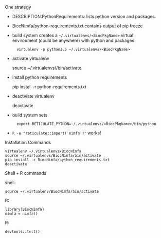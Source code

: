 One strategy

- DESCRIPTION:PythonRequirements: lists python version and packages.
- BiocNimfa/python-requirements.txt contains output of pip freeze
- build system creates a `~/.virtualenvs/<BiocPkgName>` virtual
  environment (could be anywhere) with python and packages

		virtualenv -p python3.5 ~/.virtualenvs/<BiocPkgName>

- activate virtualenv

	source ~/.virtualenvs/<BiocPkgName>/bin/activate

- install python requirements

	pip install -r python-requirements.txt

- deactviate virtualenv

	deactivate

- build system sets

		export RETICULATE_PYTHON=~/.virtualenvs/<BiocPkgName>/bin/python

- `R -e "reticulate::import('nimfa')"` works!


Installation Commands

	virtualenv ~/.virtualenvs/BiocNimfa
	source ~/.virtualenvs/BiocNimfa/bin/activate
	pip install -r BiocNimfa/python_requirements.txt
	deactivate

Shell + R commands

shell:

	source ~/.virtualenv/BiocNimfa/bin/activate

R:

	library(BiocNimfa)
	nimfa = nimfa()

R:

	devtools::test()
